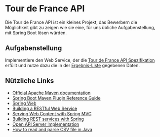 # Tour de France API

Die Tour de France API ist ein kleines Projekt, das Bewerbern die Möglichkeit gibt zu zeigen wie sie eine, für uns übliche Aufgabenstellung, mit Spring Boot lösen würden.

## Aufgabenstellung

Implementiere den Web Service, der die [Tour de France API Spezifikation](docs/tour-de-france.yaml) erfüllt und nutze dazu die in der [Ergebnis-Liste](src/resources/static/tdf_results.csv) gegebenen
Daten.

## Nützliche Links

* [Official Apache Maven documentation](https://maven.apache.org/guides/index.html)
* [Spring Boot Maven Plugin Reference Guide](https://docs.spring.io/spring-boot/docs/3.1.2/maven-plugin/reference/html/)
* [Spring Web](https://docs.spring.io/spring-boot/docs/3.1.2/reference/htmlsinge/index.html#web)
* [Building a RESTful Web Service](https://spring.io/guides/gs/rest-service/)
* [Serving Web Content with Spring MVC](https://spring.io/guides/gs/serving-web-content/)
* [Building REST services with Spring](https://spring.io/guides/tutorials/rest/)
* [Open API Server Implementation](https://www.baeldung.com/java-openapi-generator-server)
* [How to read and parse CSV file in Java](https://mkyong.com/java/how-to-read-and-parse-csv-file-in-java/)

